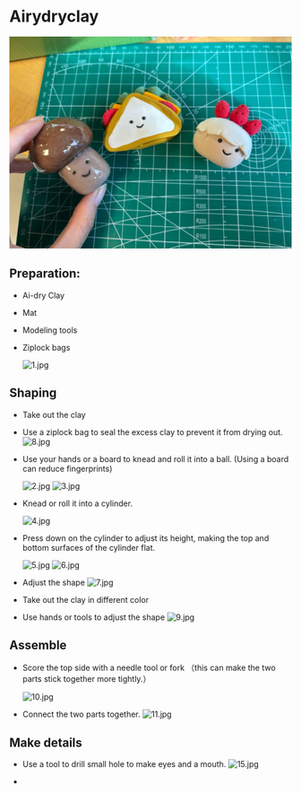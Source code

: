 # Airydryclay

![18.jpg](assets/18compare.jpg)

##   Preparation:
- Ai-dry Clay
- Mat
- Modeling tools
- Ziplock bags

    ![1.jpg](assets/1preparation.jpg)

##   Shaping
- Take out the clay
- Use a ziplock bag to seal the excess clay to prevent it from drying out.
    ![8.jpg](assets/8ziplockbag.jpg)

- Use your hands or a board to knead and roll it into a ball. (Using a board can reduce fingerprints)
    
    ![2.jpg](assets/2rolling1.jpg)
    ![3.jpg](assets/3rolling2.jpg)
    
- Knead or roll it into a cylinder.
    
    ![4.jpg](assets/4cylinder.jpg)

- Press down on the cylinder to adjust its height, making the top and bottom surfaces of the cylinder flat.

    ![5.jpg](assets/5push.jpg)
    ![6.jpg](assets/6pushedcylinder.jpg)

- Adjust the shape
    ![7.jpg](assets/7adjustshape.jpg)

- Take out the clay in different color
- Use hands or tools to adjust the shape
    ![9.jpg](assets/9tooladjust.jpg)

##  Assemble
- Score the top side with a needle tool or fork （this can make the two parts stick together more tightly.）

    ![10.jpg](assets/10surface.jpg)

- Connect the two parts together.
    ![11.jpg](assets/11assemble.jpg)

##  Make details

- Use a tool to drill small hole to make eyes and a mouth.
    ![15.jpg](assets/15drill.jpg)

- 







